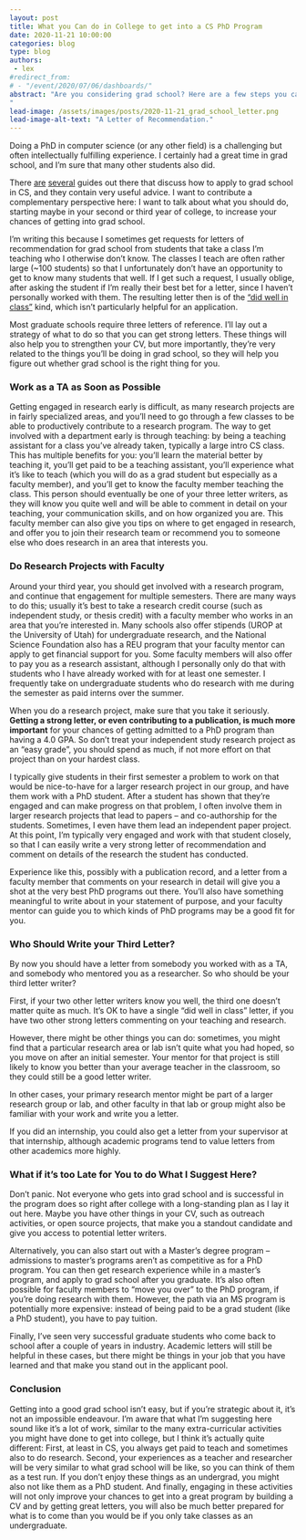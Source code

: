 ```yaml
---
layout: post
title: What you Can do in College to get into a CS PhD Program
date: 2020-11-21 10:00:00
categories: blog
type: blog
authors: 
 - lex
#redirect_from:
# - "/event/2020/07/06/dashboards/"
abstract: "Are you considering grad school? Here are a few steps you can take to maximize your chances. The bad news is that it’s best to start planning and working towards getting into grad school early: I recommend you take first steps some time at the end of your sophomore year in college. The good news is that the process is not only about admission, but will give you a good sense of what grad school is like and prepare you for it. 
"
lead-image: /assets/images/posts/2020-11-21_grad_school_letter.png
lead-image-alt-text: "A Letter of Recommendation."
---
```


Doing a PhD in computer science (or any other field) is a challenging but often intellectually fulfilling experience. I certainly had a great time in grad school, and I’m sure that many other students also did. 

There [are](https://medium.com/@vijayc/how-to-pick-a-grad-school-for-a-phd-in-computer-science-a5ce7dceb246) [several](http://matt.might.net/articles/how-to-apply-and-get-in-to-graduate-school-in-science-mathematics-engineering-or-computer-science/) guides out there that discuss how to apply to grad school in CS, and they contain very useful advice. I want to contribute a complementary perspective here: I want to talk about what you should do, starting maybe in your second or third year of college, to increase your chances of getting into grad school. 

I’m writing this because I sometimes get requests for letters of recommendation for grad school from students that take a class I’m teaching who I otherwise don’t know. The classes I teach are often rather large (~100 students) so that I unfortunately don’t have an opportunity to get to know many students that well. If I get such a request, I usually oblige, after asking the student if I’m really their best bet for a letter, since I haven’t personally worked with them. The resulting letter then is of the [“did well in class”](http://cs.brown.edu/~sk/Memos/Grad-School-Recos/) kind, which isn’t particularly helpful for an application. 

Most graduate schools require three letters of reference. I’ll lay out a strategy of what to do so that you can get strong letters. These things will also help you to strengthen your CV, but more importantly, they’re very related to the things you’ll be doing in grad school, so they will help you figure out whether grad school is the right thing for you. 
### Work as a TA as Soon as Possible
Getting engaged in research early is difficult, as many research projects are in fairly specialized areas, and you’ll need to go through a few classes to be able to productively contribute to a research program. The way to get involved with a department early is through teaching: by being a teaching assistant for a class you’ve already taken, typically a large intro CS class. This has multiple benefits for you: you’ll learn the material better by teaching it, you’ll get paid to be a teaching assistant, you’ll experience what it’s like to teach (which you will do as a grad student but especially as a faculty member), and you’ll get to know the faculty member teaching the class. This person should eventually be one of your three letter writers, as they will know you quite well and will be able to comment in detail on your teaching, your communication skills, and on how organized you are. This faculty member can also give you tips on where to get engaged in research, and offer you to join their research team or recommend you to someone else who does research in an area that interests you. 

### Do Research Projects with Faculty
Around your third year, you should get involved with a research program, and continue that engagement for multiple semesters. There are many ways to do this; usually it’s best to take a research credit course (such as independent study, or thesis credit) with a faculty member who works in an area that you’re interested in. Many schools also offer stipends (UROP at the University of Utah) for undergraduate research, and the National Science Foundation also has a REU program that your faculty mentor can apply to get financial support for you.  Some faculty members will also offer to pay you as a research assistant, although I personally only do that with students who I have already worked with for at least one semester. I frequently take on undergraduate students who do research with me during the semester as paid interns over the summer. 

When you do a research project, make sure that you take it seriously. **Getting a strong letter, or even contributing to a publication, is much more important** for your chances of getting admitted to a PhD program than having a 4.0 GPA. So don’t treat your independent study research project as an “easy grade”, you should spend as much, if not more effort on that project than on your hardest class. 

I typically give students in their first semester a problem to work on that would be nice-to-have for a larger research project in our group, and have them work with a PhD student. After a student has shown that they’re engaged and can make progress on that problem, I often involve them in larger research projects that lead to papers – and co-authorship for the students. Sometimes, I even have them lead an independent paper project. At this point, I’m typically very engaged and work with that student closely, so that I can easily write a very strong letter of recommendation and comment on details of the research the student has conducted. 

Experience like this, possibly with a publication record, and a letter from a faculty member that comments on your research in detail will give you a shot at the very best PhD programs out there. You’ll also have something meaningful to write about in your statement of purpose, and your faculty mentor can guide you to which kinds of PhD programs may be a good fit for you. 

### Who Should Write your Third Letter? 
By now you should have a letter from somebody you worked with as a TA, and somebody who mentored you as a researcher. So who should be your third letter writer?

First, if your two other letter writers know you well, the third one doesn’t matter quite as much. It’s OK to have a single “did well in class” letter, if you have two other strong letters commenting on your teaching and research. 

However, there might be other things you can do: sometimes, you might find that a particular research area or lab isn’t quite what you had hoped, so you move on after an initial semester. Your mentor for that project is still likely to know you better than your average teacher in the classroom, so they could still be a good letter writer. 

In other cases, your primary research mentor might be part of a larger research group or lab, and other faculty in that lab or group might also be familiar with your work and write you a letter. 

If you did an internship, you could also get a letter from your supervisor at that internship, although academic programs tend to value letters from other academics more highly. 

### What if it’s too Late for You to do What I Suggest Here?
Don’t panic. Not everyone who gets into grad school and is successful in the program does so right after college with a long-standing plan as I lay it out here. Maybe you have other things in your CV, such as outreach activities, or open source projects, that make you a standout candidate and give you access to potential letter writers. 

Alternatively, you can also start out with a Master’s degree program – admissions to master’s programs aren’t as competitive as for a PhD program. You can then get research experience while in a master’s program, and apply to grad school after you graduate. It’s also often possible for faculty members to “move you over” to the PhD program, if you’re doing research with them. However, the path via an MS program is potentially more expensive: instead of being paid to be a grad student (like a PhD student), you have to pay tuition.

Finally, I’ve seen very successful graduate students who come back to school after a couple of years in industry. Academic letters will still be helpful in these cases, but there might be things in your job that you have learned and that make you stand out in the applicant pool.

### Conclusion
Getting into a good grad school isn’t easy, but if you’re strategic about it, it’s not an impossible endeavour. I’m aware that what I’m suggesting here sound like it’s a lot of work, similar to the many extra-curricular activities you might have done to get into college, but I think it’s actually quite different: First, at least in CS, you always get paid to teach and sometimes also to do research. Second, your experiences as a teacher and researcher will be very similar to what grad school will be like, so you can think of them as a test run. If you don’t enjoy these things as an undergrad, you might also not like them as a PhD student. And finally, engaging in these activities will not only improve your chances to get into a great program by building a CV and by getting great letters, you will also be much better prepared for what is to come than you would be if you only take classes as an undergraduate. 
